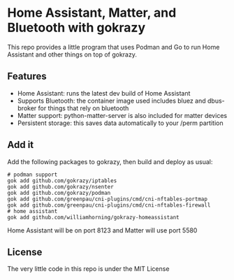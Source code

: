 # Home Assistant, Matter, and Bluetooth with gokrazy

This repo provides a little program that uses Podman and Go to run Home
Assistant and other things on top of gokrazy.

## Features

- Home Assistant: runs the latest dev build of Home Assistant
- Supports Bluetooth: the container image used includes bluez and dbus-broker
  for things that rely on bluetooth
- Matter support: python-matter-server is also included for matter devices
- Persistent storage: this saves data automatically to your /perm partition

## Add it

Add the following packages to gokrazy, then build and deploy as usual:

```
# podman support
gok add github.com/gokrazy/iptables
gok add github.com/gokrazy/nsenter
gok add github.com/gokrazy/podman
gok add github.com/greenpau/cni-plugins/cmd/cni-nftables-portmap
gok add github.com/greenpau/cni-plugins/cmd/cni-nftables-firewall
# home assistant
gok add github.com/williamhorning/gokrazy-homeassistant
```

Home Assistant will be on port 8123 and Matter will use port 5580

## License

The very little code in this repo is under the MIT License
